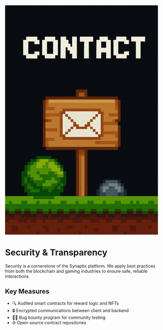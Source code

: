 ![A_pixel_art_style_digital_illustration_features_th.png](../assets/A_pixel_art_style_digital_illustration_features_th.png)

# Security & Transparency

Security is a cornerstone of the Synaptix platform. We apply best practices from both the blockchain and gaming industries to ensure safe, reliable interactions.

## Key Measures
- 🔍 Audited smart contracts for reward logic and NFTs
- 🔒 Encrypted communications between client and backend
- 🧑‍💻 Bug bounty program for community testing
- 🌐 Open-source contract repositories
